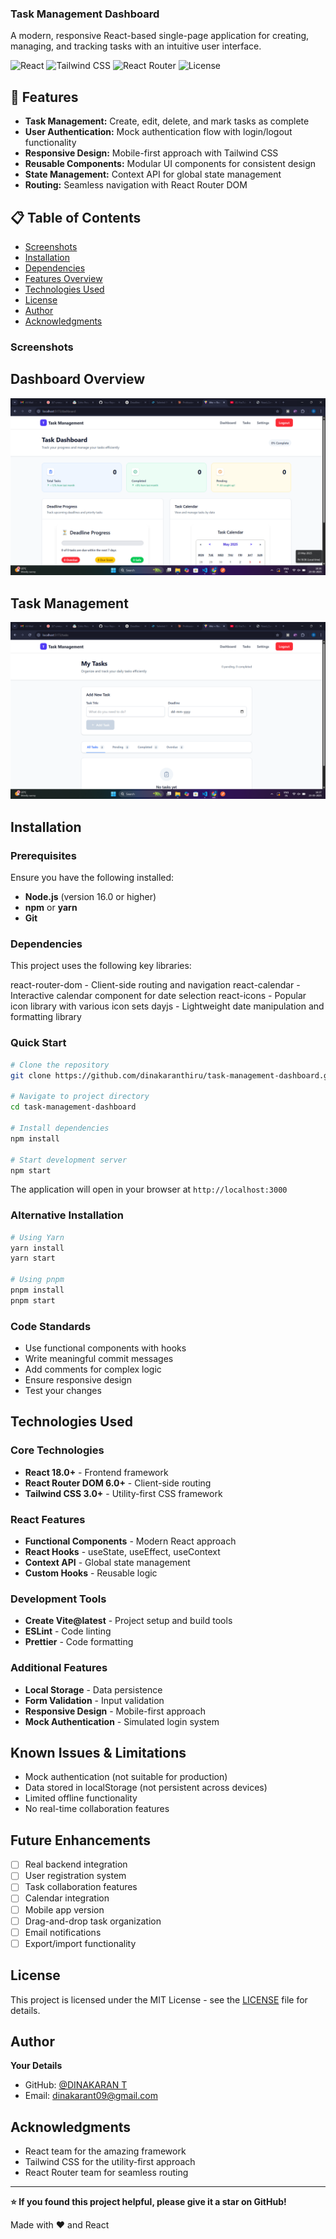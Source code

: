 ### Task Management Dashboard

A modern, responsive React-based single-page application for creating, managing, and tracking tasks with an intuitive user interface.

![React](https://img.shields.io/badge/React-18.0+-blue.svg)
![Tailwind CSS](https://img.shields.io/badge/Tailwind%20CSS-3.0+-green.svg)
![React Router](https://img.shields.io/badge/React%20Router-6.0+-red.svg)
![License](https://img.shields.io/badge/License-MIT-yellow.svg)

## 🚀 Features

- **Task Management:** Create, edit, delete, and mark tasks as complete
- **User Authentication:** Mock authentication flow with login/logout functionality
- **Responsive Design:** Mobile-first approach with Tailwind CSS
- **Reusable Components:** Modular UI components for consistent design
- **State Management:** Context API for global state management
- **Routing:** Seamless navigation with React Router DOM


## 📋 Table of Contents

- [Screenshots](#Screenshots)
- [Installation](#Installation)
- [Dependencies](#Dependencies)
- [Features Overview](#Features-Overview)
- [Technologies Used](#Technologies-Used)
- [License](#License)
- [Author](#Author)
- [Acknowledgments](#Acknowledgments)

### Screenshots

## Dashboard Overview
![Dashboard Screenshot](https://github.com/dinakaranthiru/task-management-dashboard/blob/bd0ef9e0eff02170f59e4f32d38946f4f3fc53de/task-management)

## Task Management
![Task Management Screenshot](https://github.com/dinakaranthiru/task-management-dashboard/blob/ef337c171b25778abf0d39a755fb441560cc03c7/task.png)


## Installation

### Prerequisites

Ensure you have the following installed:
- **Node.js** (version 16.0 or higher)
- **npm** or **yarn**
- **Git**

### Dependencies
This project uses the following key libraries:

react-router-dom - Client-side routing and navigation
react-calendar - Interactive calendar component for date selection
react-icons - Popular icon library with various icon sets
dayjs - Lightweight date manipulation and formatting library

### Quick Start

```bash
# Clone the repository
git clone https://github.com/dinakaranthiru/task-management-dashboard.git

# Navigate to project directory
cd task-management-dashboard

# Install dependencies
npm install

# Start development server
npm start
```

The application will open in your browser at `http://localhost:3000`

### Alternative Installation

```bash
# Using Yarn
yarn install
yarn start

# Using pnpm
pnpm install
pnpm start
```

### Code Standards

- Use functional components with hooks
- Write meaningful commit messages
- Add comments for complex logic
- Ensure responsive design
- Test your changes

## Technologies Used

### Core Technologies
- **React 18.0+** - Frontend framework
- **React Router DOM 6.0+** - Client-side routing
- **Tailwind CSS 3.0+** - Utility-first CSS framework

### React Features
- **Functional Components** - Modern React approach
- **React Hooks** - useState, useEffect, useContext
- **Context API** - Global state management
- **Custom Hooks** - Reusable logic

### Development Tools
- **Create Vite@latest** - Project setup and build tools
- **ESLint** - Code linting
- **Prettier** - Code formatting

### Additional Features
- **Local Storage** - Data persistence
- **Form Validation** - Input validation
- **Responsive Design** - Mobile-first approach
- **Mock Authentication** - Simulated login system

## Known Issues & Limitations

- Mock authentication (not suitable for production)
- Data stored in localStorage (not persistent across devices)
- Limited offline functionality
- No real-time collaboration features

##  Future Enhancements

- [ ] Real backend integration
- [ ] User registration system
- [ ] Task collaboration features
- [ ] Calendar integration
- [ ] Mobile app version
- [ ] Drag-and-drop task organization
- [ ] Email notifications
- [ ] Export/import functionality

##  License

This project is licensed under the MIT License - see the [LICENSE](LICENSE) file for details.

##  Author

**Your Details**
- GitHub: [@DINAKARAN T](https://github.com/dinakaranthiru)
- Email: dinakarant09@gmail.com

##  Acknowledgments

- React team for the amazing framework
- Tailwind CSS for the utility-first approach
- React Router team for seamless routing

---

**⭐ If you found this project helpful, please give it a star on GitHub!**

Made with ❤️ and React
